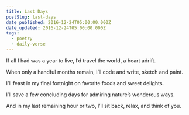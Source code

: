 ```yaml
---
title: Last Days
postSlug: last-days
date_published: 2016-12-24T05:00:00.000Z
date_updated: 2016-12-24T05:00:00.000Z
tags:
  - poetry
  - daily-verse
---
```


If all I had was a year to live,
I’d travel the world, a heart adrift.

When only a handful months remain,
I’ll code and write, sketch and paint.

I’ll feast in my final fortnight
on favorite foods and sweet delights.

I’ll save a few concluding days
for admiring nature’s wonderous ways.

And in my last remaining hour or two,
I’ll sit back, relax, and think of you.
